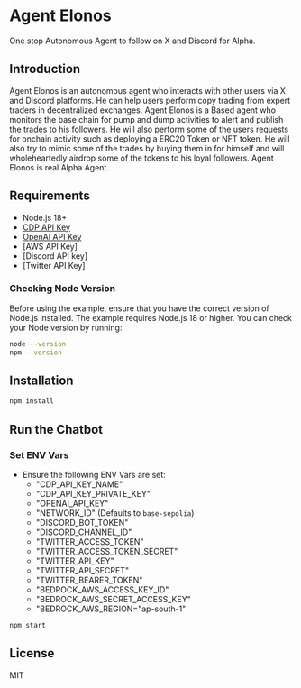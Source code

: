 # Agent Elonos

One stop Autonomous Agent to follow on X and Discord for Alpha.

## Introduction

Agent Elonos is an autonomous agent who interacts with other users via X and Discord platforms. He can help users perform copy trading from expert traders in decentralized exchanges. Agent Elonos is a Based agent who monitors the base chain for pump and dump activities to alert and publish the trades to his followers. He will also perform some of the users requests for onchain activity such as deploying a ERC20 Token or NFT token.  He will also try to mimic some of the trades by buying them in  for himself and will wholeheartedly airdrop some of the tokens to his loyal followers. Agent Elonos is real Alpha Agent.

## Requirements

- Node.js 18+
- [CDP API Key](https://portal.cdp.coinbase.com/access/api)
- [OpenAI API Key](https://platform.openai.com/docs/quickstart#create-and-export-an-api-key)
- [AWS API Key] 
- [Discord API key]
- [Twitter API Key]

### Checking Node Version

Before using the example, ensure that you have the correct version of Node.js installed. The example requires Node.js 18 or higher. You can check your Node version by running:

```bash
node --version
npm --version
```

## Installation

```bash
npm install
```

## Run the Chatbot

### Set ENV Vars

- Ensure the following ENV Vars are set:
  - "CDP_API_KEY_NAME"
  - "CDP_API_KEY_PRIVATE_KEY"
  - "OPENAI_API_KEY"
  - "NETWORK_ID" (Defaults to `base-sepolia`)
  - "DISCORD_BOT_TOKEN"
  - "DISCORD_CHANNEL_ID"
  - "TWITTER_ACCESS_TOKEN"
  - "TWITTER_ACCESS_TOKEN_SECRET"
  - "TWITTER_API_KEY"
  - "TWITTER_API_SECRET"
  - "TWITTER_BEARER_TOKEN"
  - "BEDROCK_AWS_ACCESS_KEY_ID"
  - "BEDROCK_AWS_SECRET_ACCESS_KEY"
  - "BEDROCK_AWS_REGION="ap-south-1"

```bash
npm start
```

## License

MIT
